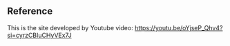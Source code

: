 ## Reference
This is the site developed by Youtube video:
https://youtu.be/oYjseP_Qhv4?si=cyrzCBIuCHyVEx7J


